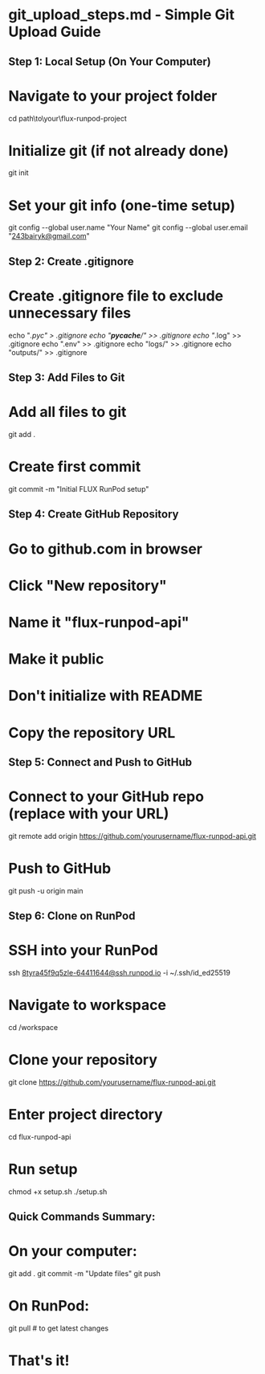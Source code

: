 # git_upload_steps.md - Simple Git Upload Guide

## Step 1: Local Setup (On Your Computer)

# Navigate to your project folder
cd path\to\your\flux-runpod-project

# Initialize git (if not already done)
git init

# Set your git info (one-time setup)
git config --global user.name "Your Name"
git config --global user.email "243bairyk@gmail.com"

## Step 2: Create .gitignore

# Create .gitignore file to exclude unnecessary files
echo "*.pyc" > .gitignore
echo "__pycache__/" >> .gitignore
echo "*.log" >> .gitignore
echo ".env" >> .gitignore
echo "logs/" >> .gitignore
echo "outputs/" >> .gitignore

## Step 3: Add Files to Git

# Add all files to git
git add .

# Create first commit
git commit -m "Initial FLUX RunPod setup"

## Step 4: Create GitHub Repository

# Go to github.com in browser
# Click "New repository"  
# Name it "flux-runpod-api"
# Make it public
# Don't initialize with README
# Copy the repository URL

## Step 5: Connect and Push to GitHub

# Connect to your GitHub repo (replace with your URL)
git remote add origin https://github.com/yourusername/flux-runpod-api.git

# Push to GitHub
git push -u origin main

## Step 6: Clone on RunPod

# SSH into your RunPod
ssh 8tyra45f9q5zle-64411644@ssh.runpod.io -i ~/.ssh/id_ed25519

# Navigate to workspace
cd /workspace

# Clone your repository
git clone https://github.com/yourusername/flux-runpod-api.git

# Enter project directory  
cd flux-runpod-api

# Run setup
chmod +x setup.sh
./setup.sh

## Quick Commands Summary:

# On your computer:
git add .
git commit -m "Update files"
git push

# On RunPod:
git pull  # to get latest changes

# That's it!
